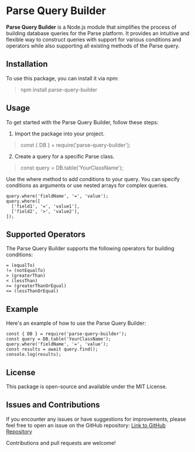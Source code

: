 
# Parse Query Builder

**Parse Query Builder** is a Node.js module that simplifies the process of building database queries for the Parse platform. It provides an intuitive and flexible way to construct queries with support for various conditions and operators while also supporting all existing methods of the Parse query.

## Installation

To use this package, you can install it via npm:

> npm install parse-query-builder

## Usage

To get started with the Parse Query Builder, follow these steps:

 1. Import the package into your project.

>    const { DB } = require('parse-query-builder');

 2. Create a query for a specific Parse class.

>    const query = DB.table('YourClassName');

Use the where method to add conditions to your query. You can specify conditions as arguments or use nested arrays for complex queries.


    query.where('fieldName', '=', 'value');
    query.where([
      ['field1', '=', 'value1'],
      ['field2', '>', 'value2'],
    ]);


## Supported Operators

The Parse Query Builder supports the following operators for building conditions:

	= (equalTo)
	!= (notEqualTo)
	> (greaterThan)
	< (lessThan)
	>= (greaterThanOrEqual)
	<= (lessThanOrEqual)


## Example

Here's an example of how to use the Parse Query Builder:

	const { DB } = require('parse-query-builder');
	const query = DB.table('YourClassName');
	query.where('fieldName', '=', 'value');
	const results = await query.find();
	console.log(results);


## License

This package is open-source and available under the MIT License.


## Issues and Contributions

If you encounter any issues or have suggestions for improvements, please feel free to open an issue on the GitHub repository: [Link to GitHub Repository](https://github.com/raksbisht/parse-query-builder)

Contributions and pull requests are welcome!
